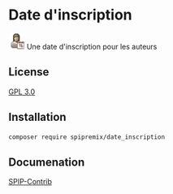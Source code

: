 # Date d'inscription

![Logo](date_inscription-32.png) Une date d'inscription pour les auteurs

## License

[GPL 3.0](LICENSE)

## Installation

```bash
composer require spipremix/date_inscription
```

## Documenation

[SPIP-Contrib](https://contrib.spip.net/Date-d-inscription)
